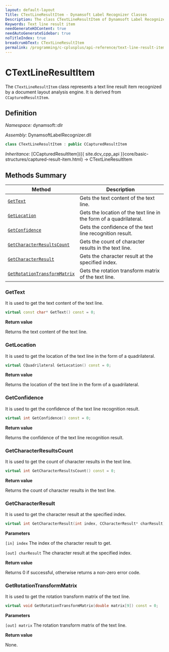 ```yaml
---
layout: default-layout
Title: CTextLineResultItem - Dynamsoft Label Recognizer Classes
Description: The class CTextLineResultItem of Dynamsoft Label Recognizer represents a text line result item recognized by a document layout analysis engine.
Keywords: Text line result item
needGenerateH3Content: true
needAutoGenerateSidebar: true
noTitleIndex: true
breadcrumbText: CTextLineResultItem
permalink: /programming/c-cplusplus/api-reference/text-line-result-item.html
---
```


# CTextLineResultItem

The `CTextLineResultItem` class represents a text line result item recognized by a document layout analysis engine. It is derived from `CCapturedResultItem`.

## Definition

*Namespace:* dynamsoft::dlr

*Assembly:* DynamsoftLabelRecognizer.dll

```cpp
class CTextLineResultItem : public CCapturedResultItem
```

*Inheritance:* [CCapturedResultItem]({{ site.dcv_cpp_api }}core/basic-structures/captured-result-item.html) -> CTextLineResultItem

## Methods Summary

| Method               | Description |
|----------------------|-------------|
| [`GetText`](#gettext) | Gets the text content of the text line. |
| [`GetLocation`](#getlocation) | Gets the location of the text line in the form of a quadrilateral. |
| [`GetConfidence`](#getconfidence) | Gets the confidence of the text line recognition result. |
| [`GetCharacterResultsCount`](#getcharacterresultscount) | Gets the count of character results in the text line. |
| [`GetCharacterResult`](#getcharacterresult) | Gets the character result at the specified index. |
| [`GetRotationTransformMatrix`](#getrotationtransformmatrix) | Gets the rotation transform matrix of the text line. |

### GetText

It is used to get the text content of the text line.

```cpp
virtual const char* GetText() const = 0;
```

**Return value**

Returns the text content of the text line.

### GetLocation

It is used to get the location of the text line in the form of a quadrilateral.

```cpp
virtual CQuadrilateral GetLocation() const = 0;
```

**Return value**

Returns the location of the text line in the form of a quadrilateral.

### GetConfidence

It is used to get the confidence of the text line recognition result.

```cpp
virtual int GetConfidence() const = 0;
```

**Return value**

Returns the confidence of the text line recognition result.

### GetCharacterResultsCount

It is used to get the count of character results in the text line.

```cpp
virtual int GetCharacterResultsCount() const = 0;
```

**Return value**

Returns the count of character results in the text line.

### GetCharacterResult

It is used to get the character result at the specified index.

```cpp
virtual int GetCharacterResult(int index, CCharacterResult* charResult) const = 0;
```

**Parameters**

`[in] index` The index of the character result to get.

`[out] charResult` The character result at the specified index.

**Return value**

Returns 0 if successful, otherwise returns a non-zero error code.

### GetRotationTransformMatrix

It is used to get the rotation transform matrix of the text line.

```cpp
virtual void GetRotationTransformMatrix(double matrix[9]) const = 0;
```

**Parameters**

`[out] matrix` The rotation transform matrix of the text line.

**Return value**

None.
